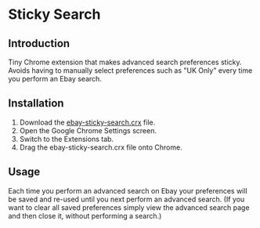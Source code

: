 # Sticky Search

## Introduction

Tiny Chrome extension that makes advanced search preferences sticky. Avoids
having to manually select preferences such as "UK Only" every time you perform
an Ebay search.

## Installation

1. Download the [ebay-sticky-search.crx](https://github.com/kzar/ebay-sticky-search/raw/master/ebay-sticky-search.crx) file.
2. Open the Google Chrome Settings screen.
3. Switch to the Extensions tab.
4. Drag the ebay-sticky-search.crx file onto Chrome.

## Usage

Each time you perform an advanced search on Ebay your preferences will be saved
and re-used until you next perform an advanced search. (If you want to clear all
saved preferences simply view the advanced search page and then close it,
without performing a search.)
